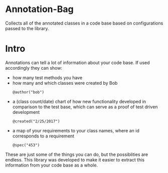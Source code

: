 # Annotation-Bag
Collects all of the annotated classes in a code base based on configurations passed to the library.

# Intro
Annotations can tell a lot of information about your code base. If used accordingly they can show:
<ul>
<li> how many test methods you have</li>
<li> how many and which classes were created by Bob</li>

    @author("bob")
    
<li> a (class count/date) chart of how new functionality developed in comparison to the test base, which can serve as a proof of test driven development</li>

    @created("2/25/2017")
    
<li> a map of your requirements to your class names, where an id corresponds to a requirement</li>

    @spec("453")

</ul>
These are just some of the things you can do, but the possiblities are endless.
This library was developed to make it easier to extract this information from your code base as a whole.
